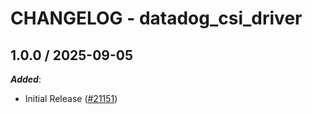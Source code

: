 # CHANGELOG - datadog_csi_driver

<!-- towncrier release notes start -->

## 1.0.0 / 2025-09-05

***Added***:

* Initial Release ([#21151](https://github.com/DataDog/integrations-core/pull/21151))

